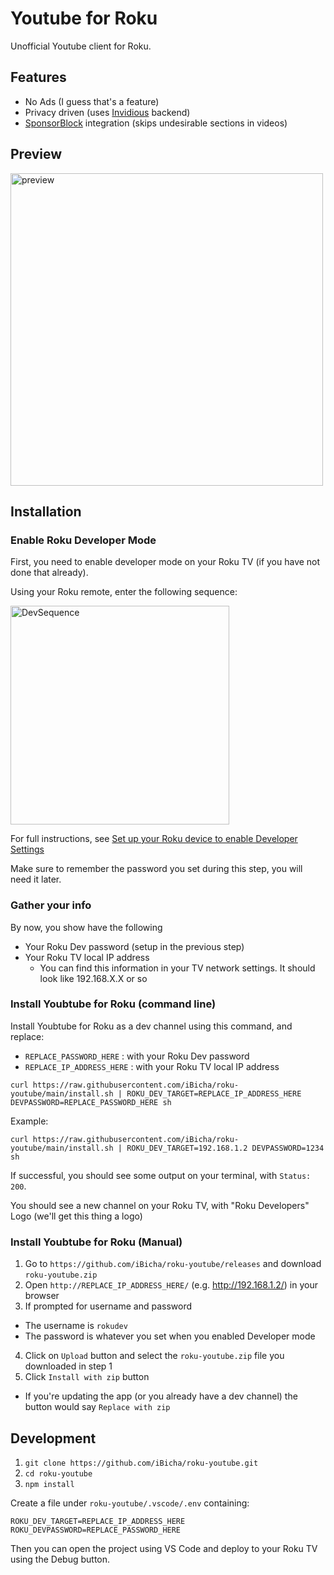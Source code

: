 # Youtube for Roku
Unofficial Youtube client for Roku.

## Features
- No Ads (I guess that's a feature)
- Privacy driven (uses [Invidious](https://invidious.io/) backend)
- [SponsorBlock](https://sponsor.ajay.app/) integration (skips undesirable sections in videos)

## Preview
<img src="https://user-images.githubusercontent.com/17722782/200855947-7b648dc1-8cbd-4e78-b1c0-bffe8677a02e.jpg" alt="preview" width="500"/>

## Installation

### Enable Roku Developer Mode
First, you need to enable developer mode on your Roku TV (if you have not done that already).

Using your Roku remote, enter the following sequence:

<img src="https://image.roku.com/ZHZscHItMTc2/dev-startup1.png" alt="DevSequence" width="350"/>

For full instructions, see [Set up your Roku device to enable Developer Settings](https://developer.roku.com/en-ca/docs/developer-program/getting-started/developer-setup.md#step-1-set-up-your-roku-device-to-enable-developer-settings)

Make sure to remember the password you set during this step, you will need it later.

### Gather your info
By now, you show have the following
- Your Roku Dev password (setup in the previous step)
- Your Roku TV local IP address
  - You can find this information in your TV network settings. It should look like 192.168.X.X or so

### Install Youbtube for Roku (command line)

Install Youbtube for Roku as a dev channel using this command, and replace:
- `REPLACE_PASSWORD_HERE` : with your Roku Dev password
- `REPLACE_IP_ADDRESS_HERE` : with your Roku TV local IP address
```
curl https://raw.githubusercontent.com/iBicha/roku-youtube/main/install.sh | ROKU_DEV_TARGET=REPLACE_IP_ADDRESS_HERE DEVPASSWORD=REPLACE_PASSWORD_HERE sh
```
Example:
```
curl https://raw.githubusercontent.com/iBicha/roku-youtube/main/install.sh | ROKU_DEV_TARGET=192.168.1.2 DEVPASSWORD=1234 sh
```


If successful, you should see some output on your terminal, with `Status: 200`.

You should see a new channel on your Roku TV, with "Roku Developers" Logo (we'll get this thing a logo)

### Install Youbtube for Roku (Manual)
1. Go to `https://github.com/iBicha/roku-youtube/releases` and download `roku-youtube.zip`
2. Open `http://REPLACE_IP_ADDRESS_HERE/` (e.g. http://192.168.1.2/) in your browser
3. If prompted for username and password
  - The username is `rokudev`
  - The password is whatever you set when you enabled Developer mode
4. Click on `Upload` button and select the `roku-youtube.zip` file you downloaded in step 1
6. Click `Install with zip` button
  - If you're updating the app (or you already have a dev channel) the button would say `Replace with zip`

## Development
1. `git clone https://github.com/iBicha/roku-youtube.git`
1. `cd roku-youtube`
1. `npm install`

Create a file under `roku-youtube/.vscode/.env` containing:
```
ROKU_DEV_TARGET=REPLACE_IP_ADDRESS_HERE
ROKU_DEVPASSWORD=REPLACE_PASSWORD_HERE
```

Then you can open the project using VS Code and deploy to your Roku TV using the Debug button.
